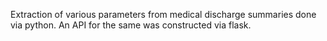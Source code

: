 Extraction of various parameters from medical discharge summaries done via python.
An API for the same was constructed via flask.

